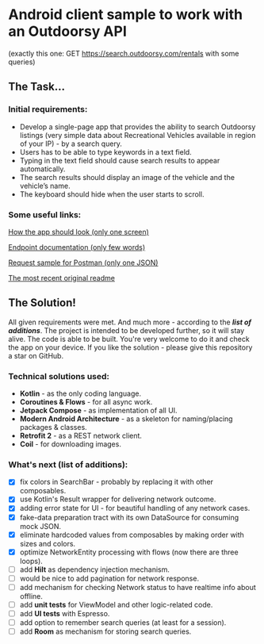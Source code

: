 # Android client sample to work with an Outdoorsy API

(exactly this one: GET https://search.outdoorsy.com/rentals with some queries)

## The Task...

### Initial requirements:

+ Develop a single-page app that provides the ability to search Outdoorsy listings
  (very simple data about Recreational Vehicles available in region of your IP) - by a search query.
+ Users has to be able to type keywords in a text field.
+ Typing in the text field should cause search results to appear automatically.
+ The search results should display an image of the vehicle and the vehicle’s name.
+ The keyboard should hide when the user starts to scroll.

### Some useful links:

[How the app should look (only one screen)](https://github.com/outdoorsy/interview-challenge-android/blob/main/Challenge-Design.png)

[Endpoint documentation (only few words)](https://github.com/outdoorsy/interview-challenge-android/blob/main/API.md)

[Request sample for Postman (only one JSON)](https://github.com/outdoorsy/interview-challenge-android/blob/main/Outdoorsy-Challenge.postman_collection.json)

[The most recent original readme](https://github.com/outdoorsy/interview-challenge-android/blob/main/README.md)

## The Solution!

All given requirements were met. And much more - according to the ___list of additions___.
The project is intended to be developed further, so it will stay alive.
The code is able to be built. You're very welcome to do it and check the app on your device.
If you like the solution - please give this repository a star on GitHub.

### Technical solutions used:

- **Kotlin** - as the only coding language.
- **Coroutines & Flows** - for all async work.
- **Jetpack Compose** - as implementation of all UI.
- **Modern Android Architecture** - as a skeleton for naming/placing packages & classes.
- **Retrofit 2** - as a REST network client.
- **Coil** - for downloading images.

### What's next (list of additions):

- [x] fix colors in SearchBar - probably by replacing it with other composables.
- [x] use Kotlin's Result wrapper for delivering network outcome.
- [x] adding error state for UI - for beautiful handling of any network cases.
- [x] fake-data preparation tract with its own DataSource for consuming mock JSON.
- [x] eliminate hardcoded values from composables by making order with sizes and colors.
- [x] optimize NetworkEntity processing with flows (now there are three loops).
- [ ] add **Hilt** as dependency injection mechanism.
- [ ] would be nice to add pagination for network response.
- [ ] add mechanism for checking Network status to have realtime info about offline.
- [ ] add **unit tests** for ViewModel and other logic-related code.
- [ ] add **UI tests** with Espresso.
- [ ] add option to remember search queries (at least for a session).
- [ ] add **Room** as mechanism for storing search queries.
